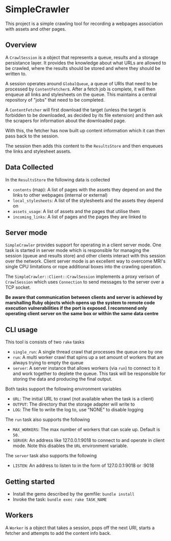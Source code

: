 # SimpleCrawler

This project is a simple crawling tool for recording a webpages association with assets and other pages.

## Overview

A `CrawlSession` is a object that represents a queue, results and a storage persistance layer. It provides the knowledge about what URLs are allowed to be crawled, where the results should be stored and where they should be written to.

A session operates around `GlobalQueue`, a queue of URIs that need to be processed by `ContentFetcher`s. After a fetch job is complete, it will then enqueue all links and stylesheets on the queue. This maintains a central repository of "jobs" that need to be completed.

A `ContentFetcher` will first download the target (unless the target is forbidden to be downloaded, as decided by its file extension) and then ask the scrapers for information about the downloaded page.

With this, the fetcher has now built up content information which it can then pass back to the session.

The session then adds this content to the `ResultsStore` and then enqueues the links and stylesheet assets.

## Data Collected

In the `ResultsStore` the following data is collected

* `contents` (map): A list of pages with the assets they depend on and the links to other webpages (internal or external)
* `local_stylesheets`: A list of the stylesheets and the assets they depend on
* `assets_usage`: A list of assets and the pages that utilise them
* `incoming_links`: A list of pages and the pages they are linked to

## Server mode

`SimpleCrawler` provides support for operating in a client server mode. One task is started in server mode which is responsible for managing the session (queue and results store) and other clients interact with this session over the network. Client server mode is an excellent way to overcome MRI's single CPU limitations or rope additional boxes into the crawling operation.

The `SimpleCrawler::Client::CrawlSession` implements a proxy verison of `CrawlSession` which uses `Connection` to send messages to the server over a TCP socket.

**Be aware that communication between clients and server is achieved by marshalling Ruby objects which opens up the system to remote code execution vulnerabilities if the port is exposed. I recommend only operating client server on the same box or within the same data centre**


## CLI usage

This tool is consists of two `rake` tasks

* `single_run`: A single thread crawl that processes the queue one by one
* `run`: A multi worker crawl that spins up a set amount of workers that are always trying to empty the queue
* `server`: A server instance that allows workers (via `run`) to connect to it and work together to deplete the queue. This task will be responsible for storing the data and producing the final output.

Both tasks support the following environment variables

* `URL`: The initial URL to crawl (not available when the task is a client)
* `OUTPUT`: The directory that the storage adapter will write to
* `LOG`: The file to write the log to, use "NONE" to disable logging

The `run` task also supports the following

* `MAX_WORKERS`: The max number of workers that can scale up. Default is `50`.
* `SERVER`: An address like 127.0.0.1:9018 to connect to and operate in client mode. Note this disables the `URL` environment variable.

The `server` task also supports the following

* `LISTEN`: An address to listen to in the form of 127.0.0.1:9018 or :9018

## Getting started

* Install the gems described by the gemfile: `bundle install`
* Invoke the task: `bundle exec rake TASK_NAME`

## Workers

A `Worker` is a object that takes a session, pops off the next URI, starts a fetcher and attempts to add the content info back.